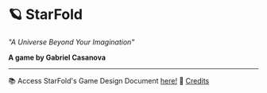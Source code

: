 # 🪐 StarFold
*"A Universe Beyond Your Imagination"*

**A game by Gabriel Casanova**

---

📚 Access StarFold's Game Design Document [here!](docs/index.md)
📜 [Credits](docs/credits.md)